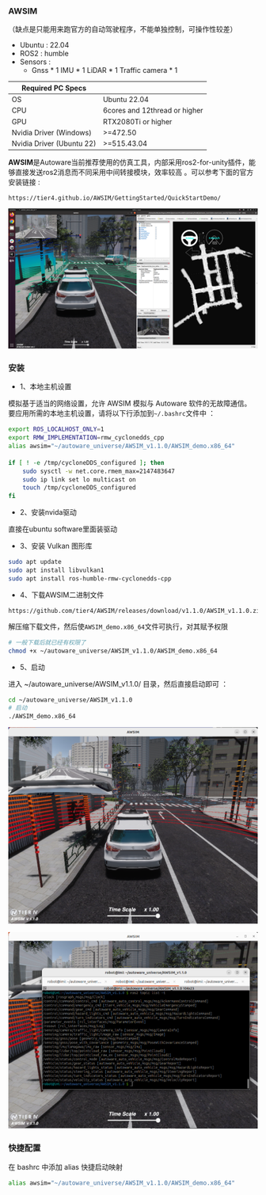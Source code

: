 ### AWSIM 

（缺点是只能用来跑官方的自动驾驶程序，不能单独控制，可操作性较差）

- Ubuntu : 22.04
- ROS2 : humble
- Sensors : 
  - Gnss * 1
    IMU * 1
    LiDAR * 1
    Traffic camera * 1

| Required PC Specs         |                               |
| ------------------------- | ----------------------------- |
| OS                        | Ubuntu 22.04                  |
| CPU                       | 6cores and 12thread or higher |
| GPU                       | RTX2080Ti or higher           |
| Nvidia Driver (Windows)   | >=472.50                      |
| Nvidia Driver (Ubuntu 22) | >=515.43.04                   |

 **AWSIM**是Autoware当前推荐使用的仿真工具，内部采用ros2-for-unity插件，能够直接发送ros2消息而不同采用中间转接模块，效率较高 。可以参考下面的官方安装链接 :

```
https://tier4.github.io/AWSIM/GettingStarted/QuickStartDemo/
```

![01_demo](素材/05_AWSIM/01_demo.png)

### 安装

- 1、本地主机设置

模拟基于适当的网络设置，允许 AWSIM 模拟与 Autoware 软件的无故障通信。要应用所需的本地主机设置，请将以下行添加到`~/.bashrc`文件中 ：

```sh
export ROS_LOCALHOST_ONLY=1
export RMW_IMPLEMENTATION=rmw_cyclonedds_cpp
alias awsim="~/autoware_universe/AWSIM_v1.1.0/AWSIM_demo.x86_64"

if [ ! -e /tmp/cycloneDDS_configured ]; then
    sudo sysctl -w net.core.rmem_max=2147483647
    sudo ip link set lo multicast on
    touch /tmp/cycloneDDS_configured
fi
```

- 2、安装nvida驱动

直接在ubuntu software里面装驱动

- 3、安装 Vulkan 图形库

```sh
sudo apt update
sudo apt install libvulkan1
sudo apt install ros-humble-rmw-cyclonedds-cpp
```

- 4、下载AWSIM二进制文件

```http
https://github.com/tier4/AWSIM/releases/download/v1.1.0/AWSIM_v1.1.0.zip
```

解压缩下载文件，然后使`AWSIM_demo.x86_64`文件可执行，对其赋予权限

```sh
# 一般下载后就已经有权限了
chmod +x ~/autoware_universe/AWSIM_v1.1.0/AWSIM_demo.x86_64
```

- 5、启动

进入 ~/autoware_universe/AWSIM_v1.1.0/ 目录，然后直接启动即可 ：

```sh
cd ~/autoware_universe/AWSIM_v1.1.0
# 启动
./AWSIM_demo.x86_64
```

![02_启动](素材/05_AWSIM/02_启动.png)

![03_话题](素材/05_AWSIM/03_话题.png)



### 快捷配置

在 bashrc 中添加 alias 快捷启动映射

```sh
alias awsim="~/autoware_universe/AWSIM_v1.1.0/AWSIM_demo.x86_64"
```

